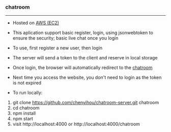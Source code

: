 ### chatroom
---

* Hosted on [AWS (EC2)](http://99.79.9.127:4000/chatroom)
* This aplication support basic register, login, using jsonwebtoken to ensure the security; basic live chat once you login

* To use, first register a new user, then login
* The server will send a token to the client and reserve in local storage
* Once login, the browser will automatically redirect to the [chatroom](http://99.79.9.127:4000/chatroom)
* Next time you access the website, you don't need to login as the token is not expired

* To run locally:
1. git clone https://github.com/chenyihou/chatroom-server.git chatroom
2. cd chatroom
3. npm install
4. npm start
5. visit http://localhost:4000 or http://localhost:4000/chatroom